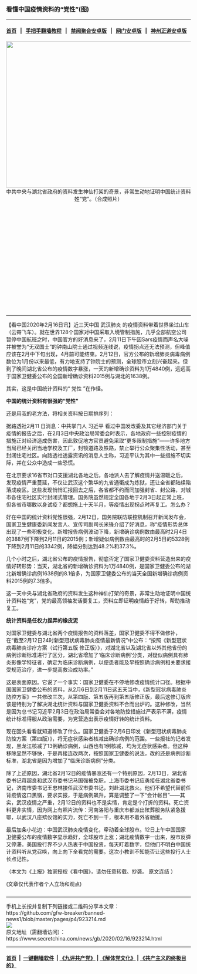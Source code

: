 ### 看懂中国疫情资料的“党性”(图)
------------------------

#### [首页](https://github.com/gfw-breaker/banned-news1/blob/master/README.md) &nbsp;&nbsp;|&nbsp;&nbsp; [手把手翻墙教程](https://github.com/gfw-breaker/guides/wiki) &nbsp;&nbsp;|&nbsp;&nbsp; [禁闻聚合安卓版](https://github.com/gfw-breaker/bn-android) &nbsp;&nbsp;|&nbsp;&nbsp; [网门安卓版](https://github.com/oGate2/oGate) &nbsp;&nbsp;|&nbsp;&nbsp; [神州正道安卓版](https://github.com/SzzdOgate/update) 



<div class="article_right" style="fone-color:#000">
 <p style="text-align:center">
  <img alt="" src="https://img3.secretchina.com/pic/2020/2-15/p2628311a179568833-ss.jpg" style="height:399px; width:600px"/>
  <br>
   中共中央与湖北省政府的资料发生神仙打架的奇景，非常生动地证明中国统计资料姓“党”。（合成照片）
   <span id="hideid" name="hideid" style="color:red;display:none;">
    <span href="https://www.secretchina.com">
    </span>
   </span>
  </br>
 </p>
 <div id="txt-mid1-t21-2017">
  <ins class="adsbygoogle" data-ad-client="ca-pub-1276641434651360" data-ad-slot="2451032099" style="display:inline-block;width:336px;height:280px">
  </ins>
  

---


  </div>
 </div>
 <p>
  【看中国2020年2月16日讯】近三天中国
  <span href="https://www.secretchina.com/news/gb/tag/武汉肺炎" target="_blank">
   武汉肺炎
  </span>
  的疫情资料带着世界坐过山车（云霄飞车）。就在世界128个国家对中国采取入境管制措施，几乎全部航空公司暂停中国航班之时，中国官方的好消息来了，2月11日下午因Sars疫情而声名大噪并被誉为“无双国士”的钟南山院士通过视频连线说，疫情拐点还无法预测，但峰值应该在2月中下旬出现，4月前可能结束。2月12日，官方公布的新增肺炎病毒病例数位为1月份以来最低，有力地支持了钟院士的预测，全球股市立刻兴奋起来。但到了晚间湖北省公布的疫情数字暴涨，一天的新增确诊资料为1万4840例，远远高于国家卫健委公布的全国新增确诊资料2015例与湖北的1638例。
  <span id="hideid" name="hideid" style="color:red;display:none;">
   <span href="https://www.secretchina.com">
   </span>
  </span>
 </p>
 <p>
  其实，这是中国统计资料的“
  <span href="https://www.secretchina.com/news/gb/tag/党性" target="_blank">
   党性
  </span>
  ”在作怪。
 </p>
 <p>
  <strong>
   中国的统计资料有很强的“党性”
  </strong>
 </p>
 <p>
  还是用我的老方法，将相关资料按日期排序列：
 </p>
 <p>
  据路透社2月11 日消息：中共掌门人
  <span href="https://www.secretchina.com/news/gb/tag/习近平" target="_blank">
   习近平
  </span>
  看过中国发改委及其它经济部门关于疫情的报告之后，在2月3日中央政治局常委会时表示，各地政府一些控制疫情的措施正对经济造成伤害，因此敦促地方官员避免采取“更多限制措施”——许多地方当局已经关闭当地学校及工厂，封锁道路及铁路，禁止举行公众聚集性活动，甚至封闭住宅社区。向路透社透露资讯的消息人士称，习近平认为其中一些措施不切实际，并在公众中造成一些恐慌。
 </p>
 <p>
  在北京要求16省市对口支援湖北各地之后，各地派人去了解疫情并送温暖之后，发现疫情严重蔓延，不仅让武汉这个繁华的九省通衢成为炼狱，还让全省都陆续陷落成疫区。这些发现悄悄汇报回去之后，各省都不约而同加强封省、封公路，对城市各住宅社区实行封闭式管理。国务院虽然规定全国各地于2月3日起正常上班，但各省市哪敢以身试疫？都想拖上十天半月，等疫情出现拐点时再复工。怎么办？
 </p>
 <p>
  好在中国的统计资料党性很强，2月12日，国务院联防联控机制召开新闻发布会，国家卫生健康委新闻发言人、宣传司副司长米锋介绍了好消息，称“疫情形势总体出现了一些积极变化。新增报告病例波动下降，新增确诊病例数由最高时2月4日的3887例下降到2月11日的2015例；新增疑似病例数由最高时的2月5日的5328例下降到2月11日的3342例，降幅分别达到48.2%和37.3%。
 </p>
 <p>
  几个小时之后，湖北省公布的疫情报告，彻底否定了国家卫健委资料营造出来的疫情好转形势：当天，湖北省的新增确诊资料为1万4840例，是国家卫健委公布的湖北新增确诊病例1638例的8.1倍多，为国家卫健委公布的当天全国新增确诊病例资料2015例的7.3倍多。
 </p>
 <p>
  这一天中央与湖北省政府的资料发生这种神仙打架的奇景，非常生动地证明中国统计资料姓“党”，党的最高领袖发话要复工，资料立即证明疫情趋于好转，帮助推动复工。
 </p>
 <p>
  <strong>
   统计资料是任权力捏弄的橡皮泥
  </strong>
 </p>
 <p>
  对国家卫健委与湖北省两个疫情报告的资料落差，国家卫健委不得不做修补，在“截至2月12日24时新型冠状病毒肺炎疫情最新情况”中公布：“按照《新型冠状病毒肺炎诊疗方案（试行第五版 修正版）》，对湖北省以及湖北省以外其他省份的病例诊断标准进行了区分，湖北省增加了‘临床诊断病例’分类，对疑似病例具有肺炎影像学特征者，确定为临床诊断病例，以便患者能及早按照确诊病例相关要求接受规范治疗，进一步提高救治成功率。”
 </p>
 <p>
  这是表面原因。它说了一个事实：国家卫健委在不停地修改疫情统计口径。根据中国国家卫健委公布的资料，从2月6日到2月11日这五天当中，《新型冠状病毒肺炎防控方案》一共修改三次，从第四版、第五版再到第五版修正版，最后这修订版应该是特别为了解决湖北统计资料与国家卫健委资料不合而出炉的。这种修改，当然是因为总书记习近平2月3日在政治局常委会对各地防控措施过严表示不满，疫情统计标准得服从政治需要，为党营造出表示疫情好转的统计资料。
 </p>
 <p>
  现在回头看看就知道修改了什么。国家卫健委于2月6日印发《新型冠状病毒肺炎防控方案（第四版）》，将无症状感染者核减出确诊病例的范围。一些报社的记者发现，黑龙江核减了13例确诊病例，山西也有1例核减，均为无症状感染者。但这种移除显然不够快，于是再接连改两次，按照国家卫健委的说法，改的还是病例诊断标准，湖北省是因为增加了“临床诊断病例”分类。
 </p>
 <p>
  除了上述原因，湖北省2月12日的疫情暴涨还有一个特别原因，2月13日，湖北省委书记蒋超良和武汉市委书记马国强被免职，上海市委书记应勇接任湖北省委书记，济南市委书记王忠林接任武汉市委书记，刘赴湖北救火。他们不希望代替前任背疫情这口黑锅，要求实报，于是病例飙升，算是调整了一下“会计帐目”——其实，武汉疫情之严重，2月12日的资料也不是实情，肯定是个打折的资料。死亡资料更非实情，因为网上有照片流传：河南洛阳与重庆市都派出殡葬服务队紧急援鄂，以武汉八座殡仪馆的实力，死亡不到一千，根本用不着外省驰援。
 </p>
 <p>
  最后加条小花边：中国武汉肺炎疫情变化，牵动着全球股市。12日上午中国国家卫健委公布的疫情数字显示趋好，全球股市上涨；湖北疫情数字一出来，股市反弹又停滞。美国投行界不少人热衷于中国投资，每天盯着数字，但他们不明白中国统计资料听从党召唤，向上向下全看党的需要。这次小教训不知能否让这些投行人士长点记性。
 </p>
 <p>
  （本文为《上报》独家授权《看中国》，请勿任意转载、抄袭。
  <span href="https://www.upmedia.mg/news_info.php?SerialNo=81278" target="_blank">
   原文连结
  </span>
  ）
 </p>
 (文章仅代表作者个人立场和观点)
 <center>
  <div>
   <div id="txt-mid2-t22-2017" style="display: block;  max-height: 351px;  overflow: hidden;">
    <div id="SC-21xxx">
    </div>
    <ins class="adsbygoogle" data-ad-client="ca-pub-1276641434651360" data-ad-format="auto" data-ad-slot="4301710469" data-full-width-responsive="true" style="display:block">
    </ins>
   </div>
  </div>
 </center>
 <div style="padding-top:12px;">
 </div>
</div>

<hr/>
手机上长按并复制下列链接或二维码分享本文章：<br/>
https://github.com/gfw-breaker/banned-news1/blob/master/pages/p4/923214.md <br/>
<a href='https://github.com/gfw-breaker/banned-news1/blob/master/pages/p4/923214.md'><img src='https://github.com/gfw-breaker/banned-news1/blob/master/pages/p4/923214.md.png'/></a> <br/>
原文地址（需翻墙访问）：https://www.secretchina.com/news/gb/2020/02/16/923214.html


------------------------
#### [首页](https://github.com/gfw-breaker/banned-news1/blob/master/README.md) &nbsp;|&nbsp; [一键翻墙软件](https://github.com/gfw-breaker/nogfw/blob/master/README.md) &nbsp;| [《九评共产党》](https://github.com/gfw-breaker/9ping.md/blob/master/README.md#九评之一评共产党是什么) | [《解体党文化》](https://github.com/gfw-breaker/jtdwh.md/blob/master/README.md) | [《共产主义的终极目的》](https://github.com/gfw-breaker/gczydzjmd.md/blob/master/README.md)


<img src='http://gfw-breaker.win/banned-news/pages/p4/923214.md' width='0px' height='0px'/>